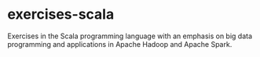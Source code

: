 # exercises-scala
Exercises in the Scala programming language with an emphasis on big data programming and applications in Apache Hadoop and Apache Spark.
